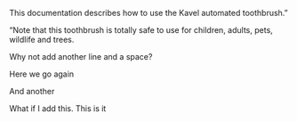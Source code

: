 This documentation describes how to use the Kavel automated toothbrush.”

“Note that this toothbrush is totally safe to use for children, adults, pets, wildlife and trees.

Why not add another line and a space?

Here we go again

And another

What if I add this. This is it
